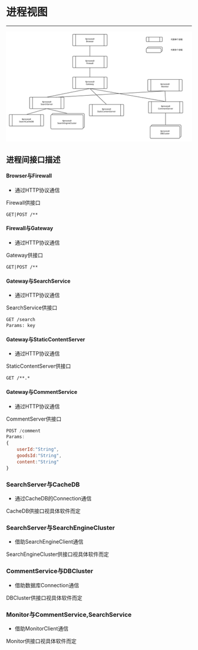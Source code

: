 # 进程视图

---
![](/assets/最终进程视图.svg)

## 进程间接口描述

#### Browser与Firewall
* 通过HTTP协议通信

Firewall供接口
```
GET|POST /**
```

#### Firewall与Gateway
* 通过HTTP协议通信

Gateway供接口
```
GET|POST /**
```

#### Gateway与SearchService
* 通过HTTP协议通信

SearchService供接口
```
GET /search
Params: key
```

#### Gateway与StaticContentServer
* 通过HTTP协议通信

StaticContentServer供接口
```
GET /**.*
```
#### Gateway与CommentService
* 通过HTTP协议通信

CommentServer供接口
```js
POST /comment
Params:
{
    userId:"String",
    goodsId:"String",
    content:"String"
}
```

### SearchServer与CacheDB
* 通过CacheDB的Connection通信

CacheDB供接口视具体软件而定

### SearchServer与SearchEngineCluster
* 借助SearchEngineClient通信

SearchEngineCluster供接口视具体软件而定

### CommentService与DBCluster
* 借助数据库Connection通信

DBCluster供接口视具体软件而定

### Monitor与CommentService,SearchService
* 借助MonitorClient通信

Monitor供接口视具体软件而定
